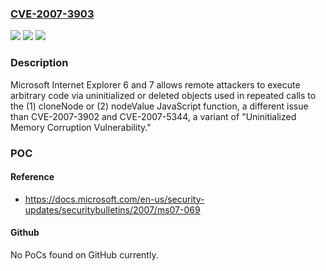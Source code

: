 ### [CVE-2007-3903](https://cve.mitre.org/cgi-bin/cvename.cgi?name=CVE-2007-3903)
![](https://img.shields.io/static/v1?label=Product&message=n%2Fa&color=blue)
![](https://img.shields.io/static/v1?label=Version&message=n%2Fa&color=blue)
![](https://img.shields.io/static/v1?label=Vulnerability&message=n%2Fa&color=brighgreen)

### Description

Microsoft Internet Explorer 6 and 7 allows remote attackers to execute arbitrary code via uninitialized or deleted objects used in repeated calls to the (1) cloneNode or (2) nodeValue JavaScript function, a different issue than CVE-2007-3902 and CVE-2007-5344, a variant of "Uninitialized Memory Corruption Vulnerability."

### POC

#### Reference
- https://docs.microsoft.com/en-us/security-updates/securitybulletins/2007/ms07-069

#### Github
No PoCs found on GitHub currently.

